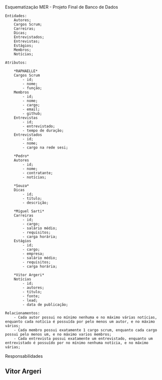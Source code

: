Esquematização MER - Projeto Final de Banco de Dados

    Entidades:
        Autores;
        Cargos Scrum;
        Carreiras;
        Dicas;
        Entrevistados;
        Entrevistas;
        Estágios;
        Membros;
        Notícias;

    Atributos:

        *RAPHAELLE*
        Cargos Scrum
            - id; 
            - nome;
            - função;
        Membros
            - id;
            - nome;
            - cargo;
            - email;
            - github;
        Entrevistas
            - id;
            - entrevistado;
            - tempo de duração;
        Entrevistados
            - id;
            - nome;
            - cargo na rede sesi;

        *Pedro*
        Autores
            - id;
            - nome;
            - contratante;
            - notícias;
        
        *Souza*
        Dicas
            - id;
            - título;
            - descrição;
   
        *Miguel Sarti*
        Carreiras
            - id;
            - cargo;
            - salário médio;
            - requisitos;
            - carga horária;
        Estágios
            - id;
            - cargo;
            - empresa;
            - salário médio;
            - requisitos;
            - carga horária;
        
        *Vitor Argeri*
        Notícias
            - id;
            - autores;
            - título;
            - fonte;
            - lead;
            - data de publicação;  

    Relacionamentos:
        - Cada autor possui no mínimo nenhuma e no máximo várias notícias, enquanto cada notícia é possuída por pelo menos um autor, e no máximo vários;
        - Cada membro possui exatamente 1 cargo scrum, enquanto cada cargo possui pelo menos um, e no máximo varios membros;
        - Cada entrevista possui exatamente um entrevistado, enquanto um entrevistado é possuído por no mínimo nenhuma notícia, e no máximo várias;

Responsabilidades 

Vitor Argeri
- 